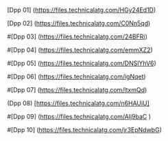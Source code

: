 


[Dpp 01]
(https://files.technicalatg.com/HGy24Ed1D)

[Dpp 02] (https://files.technicalatg.com/C0Nn5qd)

#[Dpp 03] (https://files.technicalatg.com/24BFRi)

#[Dpp 04] (https://files.technicalatg.com/emmXZ2)

#[Dpp 05] (https://files.technicalatg.com/DNSlYhV6)

#[Dpp 06] (https://files.technicalatg.com/igNqet)

#[Dpp 07] (https://files.technicalatg.com/ltxmQd)

(Dpp 08)
[https://files.technicalatg.com/n6HAUiU]

#[Dpp 09]
(https://files.technicalatg.com/Alj9baC )

#[Dpp 10] (https://files.technicalatg.com/jr3EpNdwbG)
